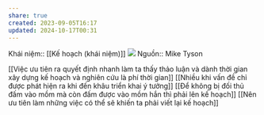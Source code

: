```yaml
---
share: true
created: 2023-09-05T16:17
updated: 2024-10-17T00:31
---
```

Khái niệm:: [[Kế hoạch (khái niệm)]]
![](https://www.tallengestore.com/cdn/shop/products/Spirit_Of_Sports_-_Motivational_Quote_-_Everybody_Has_A_Plan_Till_They_Get_Punched_In_The_Mouth_-_Iron_Mike_Tyson_464f61f6-196a-4a15-bb7f-1ad1bed76835.jpg) 
Nguồn:: Mike Tyson 

[[Việc ưu tiên ra quyết định nhanh làm ta thấy thảo luận và dành thời gian xây dựng kế hoạch và nghiên cứu là phí thời gian]]
[[Nhiều khi vấn đề chỉ được phát hiện ra khi đến khâu triển khai ý tưởng]]
[[Để không bị đối thủ đấm vào mồm mà còn đấm được vào mồm hắn thì phải lên kế hoạch]] 
[[Nên ưu tiên làm những việc có thể sẽ khiến ta phải viết lại kế hoạch]]